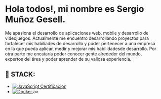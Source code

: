 # Hola todos!, mi nombre es Sergio Muñoz Gesell.

Me apasiona el desarrollo de aplicaciones web, mobile y desarrollo de videojuegos. Actualmente me encuentro desarrollando proyectos para fortalecer mis habiliades de desarrollo y poder pertenecer a una empresa en la que pueda aplicar, medir y mejorar mis habilidadesde desarrollo. Por otra parte me encataría poder conocer gente alrededor del mundo, expertos del área y poder aprender de su valiosa experiencia. 


## 🔧 STACK:
<ul>
    <li>
      <a href="https://academia.holamundo.io/certificates/a1bqxglfyr" target="_blank">
        <img src="https://img.shields.io/badge/-JavaScript-black?style=flat-square&logo=javascript" alt="JavaScript Certificación"/>
      </a>
    </li>
    <li>
        <a href="http://academia.holamundo.io/certificates/gqof8980gk">
            <img src="https://img.shields.io/badge/-Docker-blue?style=flat-square&logo=docker" alt="Docker"/>
        </a>a>
    </li>
</ul>



<!--
**sergiomunozgesell/sergiomunozgesell** is a ✨ _special_ ✨ repository because its `README.md` (this file) appears on your GitHub profile.

Here are some ideas to get you started:

- 🔭 I’m currently working on ...
- 🌱 I’m currently learning ...
- 👯 I’m looking to collaborate on ...
- 🤔 I’m looking for help with ...
- 💬 Ask me about ...
- 📫 How to reach me: ...
- 😄 Pronouns: ...
- ⚡ Fun fact: ...
-->
